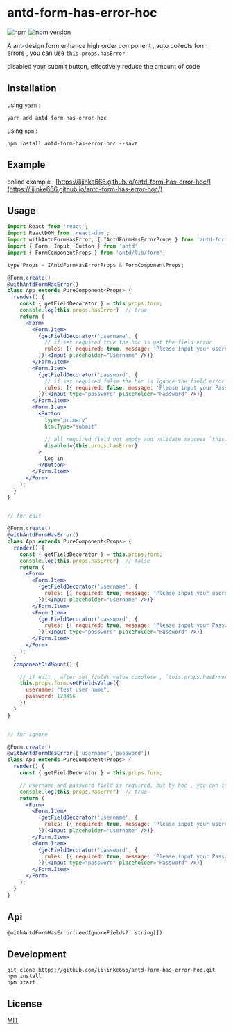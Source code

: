 # antd-form-has-error-hoc

[![npm](https://img.shields.io/npm/dm/antd-form-has-error-hoc.svg?style=flat-square)](https://www.npmjs.com/package/antd-form-has-error-hoc)
[![npm version](https://img.shields.io/npm/v/antd-form-has-error-hoc.svg?style=flat-square)](https://badge.fury.io/js/antd-form-has-error-hoc)

A ant-design form enhance high order component , auto collects form errors , you can use `this.props.hasError`

disabled your submit button, effectively reduce the amount of code

## Installation

using `yarn` :

```
yarn add antd-form-has-error-hoc
```

using `npm` :

```
npm install antd-form-has-error-hoc --save
```

## Example

online example : [https://lijinke666.github.io/antd-form-has-error-hoc/](https://lijinke666.github.io/antd-form-has-error-hoc/)


## Usage

```jsx
import React from 'react';
import ReactDOM from 'react-dom';
import withAntdFormHasError, { IAntdFormHasErrorProps } from 'antd-form-has-error-hoc';
import { Form, Input, Button } from 'antd';
import { FormComponentProps } from 'antd/lib/form';

type Props = IAntdFormHasErrorProps & FormComponentProps;

@Form.create()
@withAntdFormHasError()
class App extends PureComponent<Props> {
  render() {
    const { getFieldDecorator } = this.props.form;
    console.log(this.props.hasError)  // true
    return (
      <Form>
        <Form.Item>
          {getFieldDecorator('username', {
            // if set required true the hoc is get the field error
            rules: [{ required: true, message: 'Please input your username!' }]
          })(<Input placeholder="Username" />)}
        </Form.Item>
        <Form.Item>
          {getFieldDecorator('password', {
            // if set required false the hoc is ignore the field error
            rules: [{ required: false, message: 'Please input your Password!' }]
          })(<Input type="password" placeholder="Password" />)}
        </Form.Item>
        <Form.Item>
          <Button
            type="primary"
            htmlType="submit"

            // all required field not empty and validate success `this.props.hasError` is false
            disabled={this.props.hasError}
          >
            Log in
          </Button>
        </Form.Item>
      </Form>
    );
  }
}


// for edit

@Form.create()
@withAntdFormHasError()
class App extends PureComponent<Props> {
  render() {
    const { getFieldDecorator } = this.props.form;
    console.log(this.props.hasError)  // false
    return (
      <Form>
        <Form.Item>
          {getFieldDecorator('username', {
            rules: [{ required: true, message: 'Please input your username!' }]
          })(<Input placeholder="Username" />)}
        </Form.Item>
        <Form.Item>
          {getFieldDecorator('password', {
            rules: [{ required: true, message: 'Please input your Password!' }]
          })(<Input type="password" placeholder="Password" />)}
        </Form.Item>
      </Form>
    );
  }
  componentDidMount() {

    // if edit , after set fields value complete , `this.props.hasError` is false
    this.props.form.setFieldsValue({
      username: "test user name",
      password: 123456
    })
  }
}


// for ignore

@Form.create()
@withAntdFormHasError(['username','password'])
class App extends PureComponent<Props> {
  render() {
    const { getFieldDecorator } = this.props.form;

    // username and password field is required, but by hoc , you can ignore
    console.log(this.props.hasError)  // true
    return (
      <Form>
        <Form.Item>
          {getFieldDecorator('username', {
            rules: [{ required: true, message: 'Please input your username!' }]
          })(<Input placeholder="Username" />)}
        </Form.Item>
        <Form.Item>
          {getFieldDecorator('password', {
            rules: [{ required: true, message: 'Please input your Password!' }]
          })(<Input type="password" placeholder="Password" />)}
        </Form.Item>
      </Form>
    );
  }
}
```

## Api

```
@withAntdFormHasError(needIgnoreFields?: string[])
```

## Development

```
git clone https://github.com/lijinke666/antd-form-has-error-hoc.git
npm install
npm start
```

## License

[MIT](https://github.com/lijinke666/antd-form-has-error-hoc/blob/master/LICENSE)
